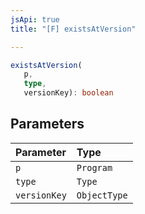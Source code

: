 ```yaml
---
jsApi: true
title: "[F] existsAtVersion"

---
```

```ts
existsAtVersion(
   p, 
   type, 
   versionKey): boolean
```

## Parameters

| Parameter | Type |
| :------ | :------ |
| `p` | `Program` |
| `type` | `Type` |
| `versionKey` | `ObjectType` |
